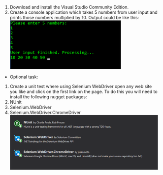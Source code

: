 1.	Download and install the Visual Studio Community Edition.
2.	Create a console application which takes 5 numbers from user input and prints those numbers multiplied by 10.
Output could be like this:
![1](https://github.com/jekoGetMan/Csharp1/blob/master/task1.png)


* Optional task: 
1.	Create a unit test where using Selenium WebDriver open any web site you like and click on the first link on the page.
To do this you will need to install the following nugget packages:
1.	NUnit
2.	Selenium.WebDriver
3.	Selenium.WebDriver.ChromeDriver
![2](https://github.com/jekoGetMan/Csharp1/blob/master/task2.png)
